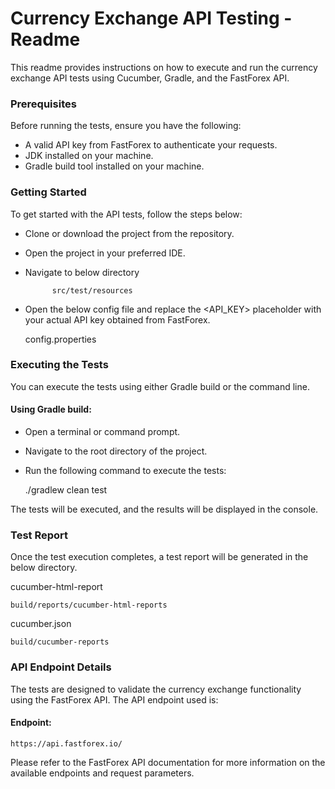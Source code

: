 # Currency Exchange API Testing - Readme

This readme provides instructions on how to execute and run the currency exchange API tests using Cucumber, Gradle, and the FastForex API.

### Prerequisites

Before running the tests, ensure you have the following:

* A valid API key from FastForex to authenticate your requests.
* JDK installed on your machine. 
* Gradle build tool installed on your machine.


### Getting Started

To get started with the API tests, follow the steps below:

* Clone or download the project from the repository.
* Open the project in your preferred IDE.
* Navigate to below directory

    
            src/test/resources

* Open the below config file and replace the <API_KEY> placeholder with your actual API key obtained from FastForex.


    config.properties

### Executing the Tests

You can execute the tests using either Gradle build or the command line.

#### Using Gradle build:

* Open a terminal or command prompt.
* Navigate to the root directory of the project.
* Run the following command to execute the tests:


    ./gradlew clean test

The tests will be executed, and the results will be displayed in the console.



### Test Report

Once the test execution completes, a test report will be generated in the below directory. 

cucumber-html-report
    
    build/reports/cucumber-html-reports

cucumber.json
    
    build/cucumber-reports


### API Endpoint Details

The tests are designed to validate the currency exchange functionality using the FastForex API. The API endpoint used is:

#### Endpoint:

    https://api.fastforex.io/

Please refer to the FastForex API documentation for more information on the available endpoints and request parameters.






